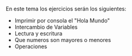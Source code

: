 En este tema los ejercicios serán los siguientes:
- Imprimir por consola el "Hola Mundo"
- Intercambio de Variables
- Lectura y escritura 
-  Que numeros son mayores o menores
- Operaciones
